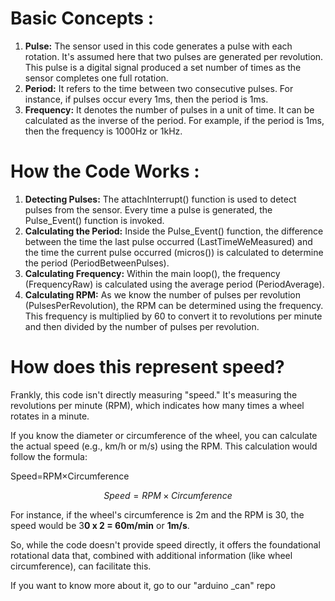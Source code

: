 # Basic Concepts :

1. **Pulse:** The sensor used in this code generates a pulse with each rotation. It's assumed here that two pulses are generated per revolution. This pulse is a digital signal produced a set number of times as the sensor completes one full rotation.  
2. **Period:** It refers to the time between two consecutive pulses. For instance, if pulses occur every 1ms, then the period is 1ms. 
3. **Frequency:** It denotes the number of pulses in a unit of time. It can be calculated as the inverse of the period. For example, if the period is 1ms, then the frequency is 1000Hz or 1kHz.

# How the Code Works :

1. **Detecting Pulses:** The attachInterrupt() function is used to detect pulses from the sensor. Every time a pulse is generated, the Pulse_Event() function is invoked. 
2. **Calculating the Period:** Inside the Pulse_Event() function, the difference between the time the last pulse occurred (LastTimeWeMeasured) and the time the current pulse occurred (micros()) is calculated to determine the period (PeriodBetweenPulses). 
3. **Calculating Frequency:** Within the main loop(), the frequency (FrequencyRaw) is calculated using the average period (PeriodAverage).
4. **Calculating RPM:** As we know the number of pulses per revolution (PulsesPerRevolution), the RPM can be determined using the frequency. This frequency is multiplied by 60 to convert it to revolutions per minute and then divided by the number of pulses per revolution.

# How does this represent speed?

Frankly, this code isn't directly measuring "speed." It's measuring the revolutions per minute (RPM), which indicates how many times a wheel rotates in a minute. 

If you know the diameter or circumference of the wheel, you can calculate the actual speed (e.g., km/h or m/s) using the RPM. This calculation would follow the formula: 

Speed=RPM×Circumference

$$
Speed = RPM \times Circumference
$$

For instance, if the wheel's circumference is 2m and the RPM is 30, the speed would be 3**0 x 2 = 60m/min** or **1m/s**. 

So, while the code doesn't provide speed directly, it offers the foundational rotational data that, combined with additional information (like wheel circumference), can facilitate this.

If you want to know more about it, go to our "arduino _can" repo